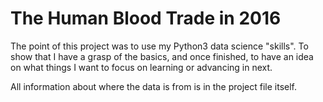 # The Human Blood Trade in 2016

The point of this project was to use my Python3 data science "skills". To show that I have a grasp of the basics, and once finished, to have an idea on what things I want to focus on learning or advancing in next.

All information about where the data is from is in the project file itself.
